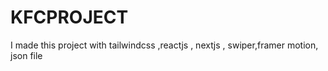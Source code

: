 # KFCPROJECT
 I made this project with tailwindcss ,reactjs , nextjs , swiper,framer motion, json file
